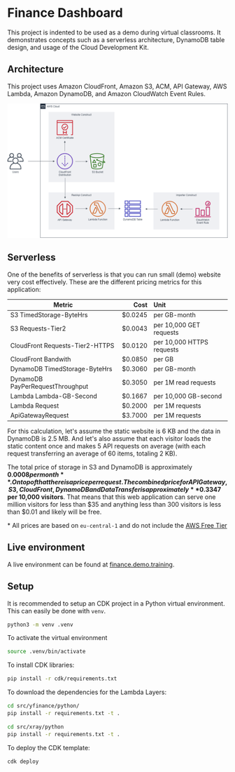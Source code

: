 # Finance Dashboard

This project is indented to be used as a demo during virtual classrooms. It demonstrates concepts such as a serverless architecture, DynamoDB table design, and usage of the Cloud Development Kit.

## Architecture

This project uses Amazon CloudFront, Amazon S3, ACM, API Gateway, AWS Lambda, Amazon DynamoDB, and Amazon CloudWatch Event Rules.

![Architecture Diagram](docs/infrastructure.png)

## Serverless

One of the benefits of serverless is that you can run small (demo) website very cost effectively. These are the different pricing metrics for this application:

Metric | Cost | Unit
-|-:|:-
S3 TimedStorage-ByteHrs | $0.0245 | per GB-month
S3 Requests-Tier2 | $0.0043 | per 10,000 GET requests
CloudFront Requests-Tier2-HTTPS | $0.0120 | per 10,000 HTTPS requests
CloudFront Bandwith | $0.0850 | per GB
DynamoDB TimedStorage-ByteHrs | $0.3060 | per GB-month
DynamoDB PayPerRequestThroughput | $0.3050 | per 1M read requests
Lambda Lambda-GB-Second | $0.1667 | per 10,000 GB-second
Lambda Request | $0.2000 | per 1M requests
ApiGatewayRequest | $3.7000 | per 1M requests

For this calculation, let's assume the static website is 6 KB and the data in DynamoDB is 2.5 MB. And let's also assume that each visitor loads the static content once and makes 5 API requests on average (with each request transferring an average of 60 items, totaling 2 KB).

The total price of storage in S3 and DynamoDB is approximately **$0.0008 per month**. On top of that there is a price per request. The combined price for API Gateway, S3, CloudFront, DynamoDB and Data Transfer is approximately **$0.3347 per 10,000 visitors**. That means that this web application can serve one million visitors for less than $35 and anything less than 300 visitors is less than $0.01 and likely will be free.

\* All prices are based on `eu-central-1` and do not include the [AWS Free Tier](https://aws.amazon.com/free/)

## Live environment

A live environment can be found at [finance.demo.training](https://finance.demo.training).


## Setup

It is recommended to setup an CDK project in a Python virtual environment. This can easily be done with `venv`.

```sh
python3 -m venv .venv
```

To activate the virtual environment

```sh
source .venv/bin/activate
```

To install CDK libraries:

```sh
pip install -r cdk/requirements.txt
```

To download the dependencies for the Lambda Layers:
```sh
cd src/yfinance/python/
pip install -r requirements.txt -t .
```

```sh
cd src/xray/python
pip install -r requirements.txt -t .
```

To deploy the CDK template:

```sh
cdk deploy
```

